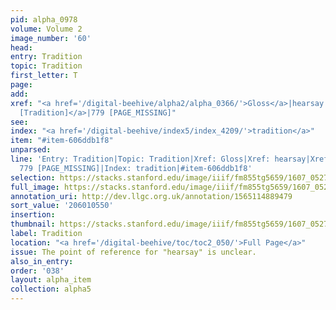 ```yaml
---
pid: alpha_0978
volume: Volume 2
image_number: '60'
head:
entry: Tradition
topic: Tradition
first_letter: T
page:
add:
xref: "<a href='/digital-beehive/alpha2/alpha_0366/'>Gloss</a>|hearsay|<a href='/digital-beehive/num2/num_0605/'>484
  [Tradition]</a>|779 [PAGE_MISSING]"
see:
index: "<a href='/digital-beehive/index5/index_4209/'>tradition</a>"
item: "#item-606ddb1f8"
unparsed:
line: 'Entry: Tradition|Topic: Tradition|Xref: Gloss|Xref: hearsay|Xref: 484 [Tradition]|Xref:
  779 [PAGE_MISSING]|Index: tradition|#item-606ddb1f8'
selection: https://stacks.stanford.edu/image/iiif/fm855tg5659/1607_0527/787,550,3002,490/full/0/default.jpg
full_image: https://stacks.stanford.edu/image/iiif/fm855tg5659/1607_0527/full/full/0/default.jpg
annotation_uri: http://dev.llgc.org.uk/annotation/1565114889479
sort_value: '206010550'
insertion:
thumbnail: https://stacks.stanford.edu/image/iiif/fm855tg5659/1607_0527/787,550,600,180/250,/0/default.jpg
label: Tradition
location: "<a href='/digital-beehive/toc/toc2_050/'>Full Page</a>"
issue: The point of reference for "hearsay" is unclear.
also_in_entry:
order: '038'
layout: alpha_item
collection: alpha5
---
```

